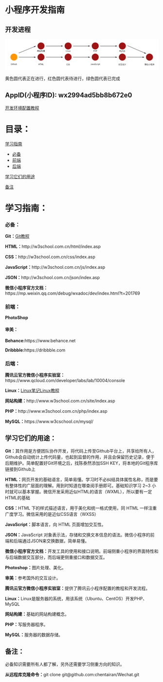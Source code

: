 <h1>小程序开发指南</h1>
<h2>开发进程</h2>
<img src="https://github.com/chentairan/Wechat/blob/master/微信小程序项目/图片素材/流程图1.jpg">
</p>
<p>黄色圆代表正在进行，红色圆代表待进行，绿色圆代表已完成</p>
<h2>AppID(小程序ID): wx2994ad5bb8b672e0</h2>
<p><a href=https://github.com/chentairan/Wechat/raw/master/开发环境配置教程.docx>开发环境配置教程</a><p>
<h1>目录：</h1>
<a href="#C1">学习指南</a>
<ul type="disc">
	<li><a href="#C2">必备</a></li>
	<li><a href="#C3">前端</a></li>
	<li><a href="#C4">后端</a></li>
</ul> 
<a href="#C5"><p>学习它们的用途<p></a>
<a href="#C6"><p>备注<p></a>





<a name="C1"><h1>学习指南：</h1></a>
<a name="C2"><h3>必备：</h3></a>
<p><b>Git：</b><a href=http://www.liaoxuefeng.com/wiki/0013739516305929606dd18361248578c67b8067c8c017b000>Git教程<a></p>
<p><b>HTML：</b>http://w3school.com.cn/html/index.asp</p>
<p><b>CSS：</b>http://w3school.com.cn/css/index.asp</p>
<p><b>JavaScript：</b>http://w3school.com.cn/js/index.asp</p>
<p><b>JSON：</b>http://w3school.com.cn/json/index.asp</p>
<p><b>微信小程序官方文档：</b>https://mp.weixin.qq.com/debug/wxadoc/dev/index.html?t=201769</p>

<a name="C3"><h3>前端：</h3></a>
<p><b>PhotoShop</b></p>
<h4><b>审美：</b></h4>
<p><b>Behance:</b>https://www.behance.net</p>
<p><b>Dribbble:</b>https://dribbble.com</p>

<a name="C4"><h3>后端：</h3></a>
<p><b>腾讯云官方微信小程序实验室：</b>https://www.qcloud.com/developer/labs/lab/10004/console</p>
<p><b>Linux：</b><a href=https://github.com/chentairan/Wechat/raw/master/Linux笔记.pdf>Linux笔记</a><a href=https://www.w3cschool.cn/linux/>Linux教程</a></p>
<p><b>网站构建：</b>http://www.w3school.com.cn/site/index.asp</p>
<p><b>PHP：</b>http://www.w3school.com.cn/php/index.asp</p>
<p><b>MySQL：</b>https://www.w3cschool.cn/mysql/</p>

<a name="C5"><h2>学习它们的用途：</h2></a>
<p><b>Git：</b>其作用是方便团队协作开发，将代码上传至Github平台上，共享给所有人，Github会自动统计上传代码量，也起到监督的作用，并且会保留历史记录，便于后期维护。简单配置好Git环境之后，找陈泰然添加SSH KEY，将本地的Git程序库链接到Github上</p>
<p><b>HTML：</b>网页开发的基础语言，简单易懂。学习时不必纠结具体属性名称，而是要有整体性的广层面的理解。用到时知道在哪查阅手册即可。基础知识学习 2~3 小时就可以基本掌握。微信开发采用近似HTML的语言（WXML），所以要有一定HTML的基础</p>
<p><b>CSS：</b>HTML 下的样式描述语言，用于美化和统一格式使用，同 HTML 一样注重广度学习。微信采用的是近似CSS语言（WXSS）</p>
<p><b>JavaScript：</b>脚本语言，向 HTML 页面增加交互性。</p>
<p><b>JSON：</b>JavaScript 对象表示法，存储和交换文本信息的语法。微信小程序的前端和后端通过JSON来交换数据，简单易懂。</p>
<p><b>微信小程序官方文档：</b>开发工具的使用和接口说明。前端侧重小程序的界面特性和与后端数据交互部分，而后端更侧重接口和数据交互。</p>
<p><b>Photoshop：</b>图片处理、美化。</p>
<p><b>审美：</b>参考国外的交互设计。</p>
<p><b>腾讯云官方微信小程序实验室：</b>提供了腾讯云小程序配置的教程和开发流程。</p>
<p><b>Linux：</b>Linux是服务器的系统，用该系统（Ubuntu、CentOS）开发PHP、MySQL</p>
<p><b>网站构建：</b>基础的网站构建概念。</p>
<p><b>PHP：</b>写服务器程序。</p>
<p><b>MySQL：</b>服务器的数据存储。</p>

<a name="C6"><h2>备注：</h2></a>
<p>必备知识需要所有人都了解，另外还需要学习侧重方向的知识。</p>
<p><b>从远程库克隆命令：</b>git clone git@github.com:chentairan/Wechat.git</p>
